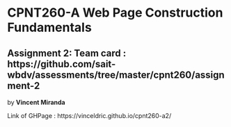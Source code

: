 <h1>CPNT260-A Web Page Construction Fundamentals</h1>
<h2>Assignment 2: Team card : https://github.com/sait-wbdv/assessments/tree/master/cpnt260/assignment-2 </h2>
  <p> by <strong>Vincent Miranda</strong></p>
  <p> Link of GHPage : https://vinceldric.github.io/cpnt260-a2/ </p>
